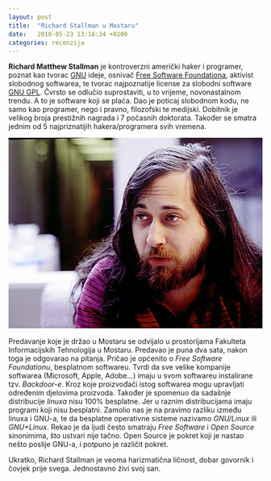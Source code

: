 ```yaml
---
layout: post
title:  "Richard Stallman u Mostaru"
date:   2010-05-23 13:18:34 +0200
categories: recenzija
---
```

**Richard Matthew Stallman** je kontroverzni američki haker i programer, poznat kao tvorac [GNU] ideje, osnivač [Free Software Foundationa], aktivist slobodnog softwarea, te tvorac najpoznatije license za slobodni software [GNU GPL]. Čvrsto se odlučio suprostaviti, u to vrijeme, novonastalnom trendu. A to je software koji se plaća. Dao je poticaj slobodnom kodu, ne samo kao programer, nego i pravno, filozofski te medijski. Dobitnik je velikog broja prestižnih nagrada i 7 počasnih doktorata. Također se smatra jednim od 5 najpriznatijih hakera/programera svih vremena.

<img src="/assets/stallman.jpg" width="600" />

Predavanje koje je držao u Mostaru se odvijalo u prostorijama Fakulteta Informacijskih Tehnologija u Mostaru. Predavao je puna dva sata, nakon toga je odgovarao na pitanja. Pričao je općenito o *Free Software Foundationu*, besplatnom softwareu. Tvrdi da sve velike kompanije softwarea (Microsoft, Apple, Adobe...) imaju u svom softwareu instalirane tzv. *Backdoor-e*. Kroz koje proizvođači istog softwarea mogu upravljati određenim djelovima proizvoda. Također je spomenuo da sadašnje distribucije *linuxa* nisu 100% besplatne. Jer u raznim distribucijama imaju programi koji nisu besplatni. Zamolio nas je na pravimo razliku između linuxa i GNU-a, te da besplatne operativne sisteme nazivamo *GNU/Linux* ili *GNU+Linux*. Rekao je da ljudi često smatraju *Free Software* i *Open Source* sinonimima, što ustvari nije tačno. Open Source je pokret koji je nastao nešto poslije GNU-a, i potpuno je različit pokret.

Ukratko, Richard Stallman je veoma harizmatična ličnost, dobar govornik i čovjek prije svega. Jednostavno živi svoj san.

[GNU]: http://www.gnu.org/
[Free Software Foundationa]: http://www.fsf.org/
[GNU GPL]: http://www.gnu.org/licenses/gpl.html
